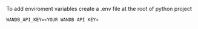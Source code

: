 To add enviroment variables create a .env file at the root of python project

```
WANDB_API_KEY=<YOUR WANDB API KEY>
```